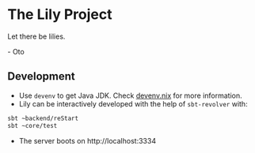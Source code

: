 # The Lily Project

 Let there be lilies.

 \- Oto

## Development

- Use `devenv` to get Java JDK. Check [devenv.nix](./devenv.nix) for more information.
- Lily can be interactively developed with the help of `sbt-revolver` with:
 ```bash
 sbt ~backend/reStart
 sbt ~core/test
 ```
- The server boots on http://localhost:3334